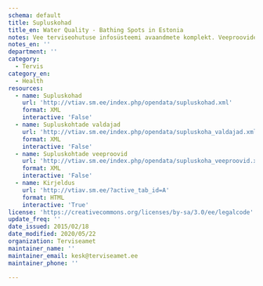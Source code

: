 ```yaml
---
schema: default
title: Supluskohad
title_en: Water Quality - Bathing Spots in Estonia
notes: Vee terviseohutuse infosüsteemi avaandmete komplekt. Veeproovide puhul esitatakse ainult avalikustamisele kuuluvad veeproovid. Veevärkide puhul esitatakse ainult järelevalve aluste veevärkide veeproovid. Veeallikate puhul esitatakse ainult kasutuses olevate veeallikate veeproovid.
notes_en: ''
department: ''
category:
  - Tervis
category_en:
  - Health
resources:
  - name: Supluskohad
    url: 'http://vtiav.sm.ee/index.php/opendata/supluskohad.xml'
    format: XML
    interactive: 'False'
  - name: Supluskohtade valdajad
    url: 'http://vtiav.sm.ee/index.php/opendata/supluskoha_valdajad.xml'
    format: XML
    interactive: 'False'
  - name: Supluskohtade veeproovid
    url: 'http://vtiav.sm.ee/index.php/opendata/supluskoha_veeproovid.xml'
    format: XML
    interactive: 'False'
  - name: Kirjeldus
    url: 'http://vtiav.sm.ee/?active_tab_id=A'
    format: HTML
    interactive: 'True'
license: 'https://creativecommons.org/licenses/by-sa/3.0/ee/legalcode'
update_freq: ''
date_issued: 2015/02/18
date_modified: 2020/05/22
organization: Terviseamet
maintainer_name: ''
maintainer_email: kesk@terviseamet.ee
maintainer_phone: ''

---
```

